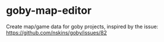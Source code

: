 # goby-map-editor
Create map/game data for goby projects, inspired by the issue: https://github.com/nskins/goby/issues/82 
